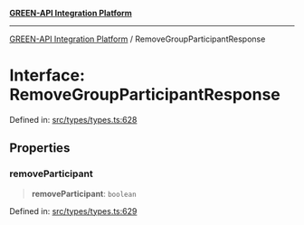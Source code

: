 [**GREEN-API Integration Platform**](../README.md)

***

[GREEN-API Integration Platform](../globals.md) / RemoveGroupParticipantResponse

# Interface: RemoveGroupParticipantResponse

Defined in: [src/types/types.ts:628](https://github.com/green-api/greenapi-integration/blob/0c6468d26acd573ad1def9f01a1af819fb76eb31/src/types/types.ts#L628)

## Properties

### removeParticipant

> **removeParticipant**: `boolean`

Defined in: [src/types/types.ts:629](https://github.com/green-api/greenapi-integration/blob/0c6468d26acd573ad1def9f01a1af819fb76eb31/src/types/types.ts#L629)
